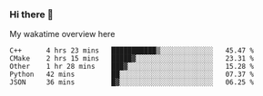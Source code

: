 ### Hi there 👋

<!--
**Jassy930/Jassy930** is a ✨ _special_ ✨ repository because its `README.md` (this file) appears on your GitHub profile.

Here are some ideas to get you started:

- 🔭 I’m currently working on ...
- 🌱 I’m currently learning ...
- 👯 I’m looking to collaborate on ...
- 🤔 I’m looking for help with ...
- 💬 Ask me about ...
- 📫 How to reach me: ...
- 😄 Pronouns: ...
- ⚡ Fun fact: ...
-->

My wakatime overview here
<!--START_SECTION:waka-->
```text
C++      4 hrs 23 mins   ███████████▒░░░░░░░░░░░░░   45.47 % 
CMake    2 hrs 15 mins   █████▓░░░░░░░░░░░░░░░░░░░   23.31 % 
Other    1 hr 28 mins    ███▓░░░░░░░░░░░░░░░░░░░░░   15.28 % 
Python   42 mins         ██░░░░░░░░░░░░░░░░░░░░░░░   07.37 % 
JSON     36 mins         █▓░░░░░░░░░░░░░░░░░░░░░░░   06.25 % 
```
<!--END_SECTION:waka-->
